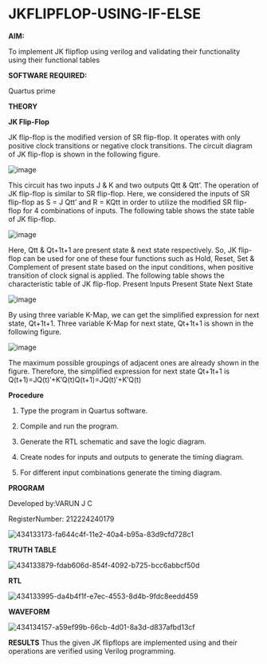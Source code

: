 # JKFLIPFLOP-USING-IF-ELSE

**AIM:** 

To implement  JK flipflop using verilog and validating their functionality using their functional tables

**SOFTWARE REQUIRED:**

Quartus prime

**THEORY**

**JK Flip-Flop**

JK flip-flop is the modified version of SR flip-flop. It operates with only positive clock transitions or negative clock transitions. The circuit diagram of JK flip-flop is shown in the following figure.

![image](https://github.com/naavaneetha/JKFLIPFLOP-USING-IF-ELSE/assets/154305477/a649c30b-232b-4558-b188-fd6c09845180)


This circuit has two inputs J & K and two outputs Qtt & Qtt’. The operation of JK flip-flop is similar to SR flip-flop. Here, we considered the inputs of SR flip-flop as S = J Qtt’ and R = KQtt in order to utilize the modified SR flip-flop for 4 combinations of inputs. The following table shows the state table of JK flip-flop.

![image](https://github.com/naavaneetha/JKFLIPFLOP-USING-IF-ELSE/assets/154305477/c4360742-e8a8-4937-b089-c46c0433f9a3)

 
Here, Qtt & Qt+1t+1 are present state & next state respectively. So, JK flip-flop can be used for one of these four functions such as Hold, Reset, Set & Complement of present state based on the input conditions, when positive transition of clock signal is applied. The following table shows the characteristic table of JK flip-flop. Present Inputs Present State Next State
 
![image](https://github.com/naavaneetha/JKFLIPFLOP-USING-IF-ELSE/assets/154305477/6c275261-a6d5-4c37-a3a7-1e88ca11c4cd)

By using three variable K-Map, we can get the simplified expression for next state, Qt+1t+1. Three variable K-Map for next state, Qt+1t+1 is shown in the following figure.
 
![image](https://github.com/naavaneetha/JKFLIPFLOP-USING-IF-ELSE/assets/154305477/5174f41b-0ce0-4329-a372-6d1943ea6673)

The maximum possible groupings of adjacent ones are already shown in the figure. Therefore, the simplified expression for next state Qt+1t+1 is Q(t+1)=JQ(t)′+K′Q(t)Q(t+1)=JQ(t)′+K′Q(t)

**Procedure**

1. Type the program in Quartus software.

2. Compile and run the program.

3. Generate the RTL schematic and save the logic diagram.

4. Create nodes for inputs and outputs to generate the timing diagram.

5. For different input combinations generate the timing diagram.

**PROGRAM**

Developed by:VARUN J C 

RegisterNumber: 212224240179

![434133173-fa644c4f-11e2-40a4-b95a-83d9cfd728c1](https://github.com/user-attachments/assets/cf4430ea-f5b4-48d7-a0d1-5674d7e26a68)


**TRUTH TABLE**

![434133879-fdab606d-854f-4092-b725-bcc6abbcf50d](https://github.com/user-attachments/assets/52bf4019-9fa0-4ccc-aab1-2415614272d2)



**RTL**

![434133995-da4b4f1f-e7ec-4553-8d4b-9fdc8eedd459](https://github.com/user-attachments/assets/1999c476-82be-4df7-8ac8-5750f2b2e969)

**WAVEFORM**

![434134157-a59ef99b-66cb-4d01-8a3d-d837afbd13cf](https://github.com/user-attachments/assets/ff117522-ad8e-482a-bd90-42942770266b)


**RESULTS**
Thus the given JK flipflops are implemented using and their operations are verified using Verilog programming.
